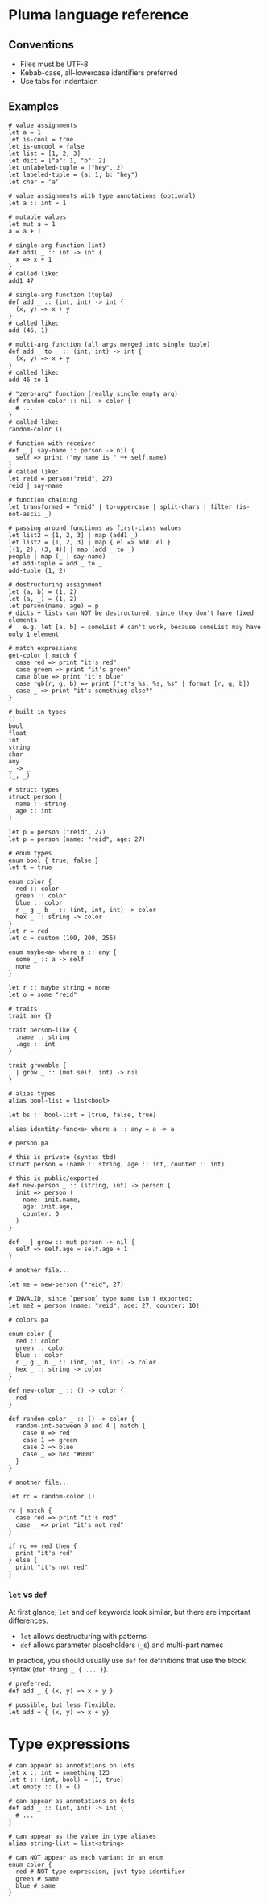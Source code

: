 # Pluma language reference

## Conventions

- Files must be UTF-8
- Kebab-case, all-lowercase identifiers preferred
- Use tabs for indentaion

## Examples

```pluma
# value assignments
let a = 1
let is-cool = true
let is-uncool = false
let list = [1, 2, 3]
let dict = ["a": 1, "b": 2]
let unlabeled-tuple = ("hey", 2)
let labeled-tuple = (a: 1, b: "hey")
let char = 'a'
```

```pluma
# value assignments with type annotations (optional)
let a :: int = 1
```

```pluma
# mutable values
let mut a = 1
a = a + 1
```

```pluma
# single-arg function (int)
def add1 _ :: int -> int {
  x => x + 1
}
# called like:
add1 47
```

```pluma
# single-arg function (tuple)
def add _ :: (int, int) -> int {
  (x, y) => x + y
}
# called like:
add (46, 1)
```

```pluma
# multi-arg function (all args merged into single tuple)
def add _ to _ :: (int, int) -> int {
  (x, y) => x + y
}
# called like:
add 46 to 1
```

```pluma
# "zero-arg" function (really single empty arg)
def random-color :: nil -> color {
  # ...
}
# called like:
random-color ()
```

```pluma
# function with receiver
def _ | say-name :: person -> nil {
  self => print ("my name is " ++ self.name)
}
# called like:
let reid = person("reid", 27)
reid | say-name
```

```pluma
# function chaining
let transformed = "reid" | to-uppercase | split-chars | filter (is-not-ascii _)
```

```pluma
# passing around functions as first-class values
let list2 = [1, 2, 3] | map (add1 _)
let list2 = [1, 2, 3] | map { el => add1 el }
[(1, 2), (3, 4)] | map (add _ to _)
people | map (_ | say-name)
let add-tuple = add _ to _
add-tuple (1, 2)
```

```pluma
# destructuring assignment
let (a, b) = (1, 2)
let (a, _) = (1, 2)
let person(name, age) = p
# dicts + lists can NOT be destructured, since they don't have fixed elements
#   e.g. let [a, b] = someList # can't work, because someList may have only 1 element
```

```pluma
# match expressions
get-color | match {
  case red => print "it's red"
  case green => print "it's green"
  case blue => print "it's blue"
  case rgb(r, g, b) => print ("it's %s, %s, %s" | format [r, g, b])
  case _ => print "it's something else?"
}
```

```pluma
# built-in types
()
bool
float
int
string
char
any
_ -> _
(_, _)
```

```pluma
# struct types
struct person (
  name :: string
  age :: int
)

let p = person ("reid", 27)
let p = person (name: "reid", age: 27)
```

```pluma
# enum types
enum bool { true, false }
let t = true

enum color {
  red :: color
  green :: color
  blue :: color
  r _ g _ b _ :: (int, int, int) -> color
  hex _ :: string -> color
}
let r = red
let c = custom (100, 200, 255)

enum maybe<a> where a :: any {
  some _ :: a -> self
  none
}

let r :: maybe string = none
let o = some "reid"
```

```pluma
# traits
trait any {}

trait person-like {
  .name :: string
  .age :: int
}

trait growable {
  | grow _ :: (mut self, int) -> nil
}
```

```pluma
# alias types
alias bool-list = list<bool>

let bs :: bool-list = [true, false, true]

alias identity-func<a> where a :: any = a -> a
```

```pluma
# person.pa

# this is private (syntax tbd)
struct person = (name :: string, age :: int, counter :: int)

# this is public/exported
def new-person _ :: (string, int) -> person {
  init => person (
    name: init.name,
    age: init.age,
    counter: 0
  )
}

def _ | grow :: mut person -> nil {
  self => self.age = self.age + 1
}

# another file...

let me = new-person ("reid", 27)

# INVALID, since `person` type name isn't exported:
let me2 = person (name: "reid", age: 27, counter: 10)
```

```pluma
# colors.pa

enum color {
  red :: color
  green :: color
  blue :: color
  r _ g _ b _ :: (int, int, int) -> color
  hex _ :: string -> color
}

def new-color _ :: () -> color {
  red
}

def random-color _ :: () -> color {
  random-int-between 0 and 4 | match {
    case 0 => red
    case 1 => green
    case 2 => blue
    case _ => hex "#000"
  }
}

# another file...

let rc = random-color ()

rc | match {
  case red => print "it's red"
  case _ => print "it's not red"
}

if rc == red then {
  print "it's red"
} else {
  print "it's not red"
}
```

### `let` vs `def`

At first glance, `let` and `def` keywords look similar, but there are important differences.

- `let` allows destructuring with patterns
- `def` allows parameter placeholders (`_`s) and multi-part names

In practice, you should usually use `def` for definitions that use the block syntax (`def thing _ { ... }`).

```pluma
# preferred:
def add _ { (x, y) => x + y }

# possible, but less flexible:
let add = { (x, y) => x + y}
```

# Type expressions

```pluma
# can appear as annotations on lets
let x :: int = something 123
let t :: (int, bool) = (1, true)
let empty :: () = ()

# can appear as annotations on defs
def add _ :: (int, int) -> int {
  # ...
}

# can appear as the value in type aliases
alias string-list = list<string>

# can NOT appear as each variant in an enum
enum color {
  red # NOT type expression, just type identifier
  green # same
  blue # same
}
```
